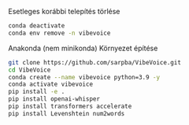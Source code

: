 Esetleges korábbi telepítés törlése

```bash
conda deactivate
conda env remove -n vibevoice
```

Anakonda (nem minikonda) Környezet építése

```bash
git clone https://github.com/sarpba/VibeVoice.git
cd VibeVoice
conda create --name vibevoice python=3.9 -y
conda activate vibevoice
pip install -e .
pip install openai-whisper
pip install transformers accelerate
pip install Levenshtein num2words
```